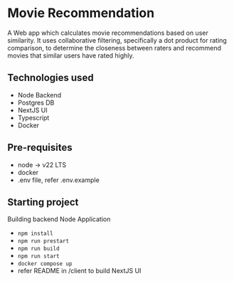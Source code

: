 # Movie Recommendation
A Web app which calculates movie recommendations based on user similarity. It uses collaborative filtering, specifically a dot product for rating comparison, to determine the closeness between raters and recommend movies that similar users have rated highly. 

## Technologies used
- Node Backend
- Postgres DB
- NextJS UI
- Typescript
- Docker

## Pre-requisites

- node -> v22 LTS
- docker
- .env file, refer .env.example


## Starting project

Building backend Node Application
- `npm install`
- `npm run prestart`
- `npm run build`
- `npm run start`
- `docker compose up`
- refer README in /client to build NextJS UI